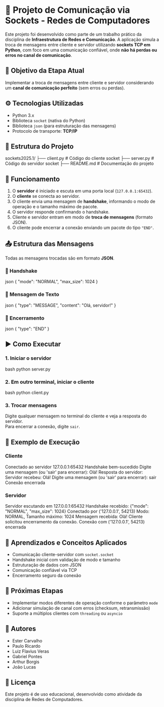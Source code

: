 # 💬 Projeto de Comunicação via Sockets - Redes de Computadores

Este projeto foi desenvolvido como parte de um trabalho prático da disciplina de **Infraestrutura de Redes e Comunicação**. A aplicação simula a troca de mensagens entre cliente e servidor utilizando **sockets TCP em Python**, com foco em uma comunicação confiável, onde **não há perdas ou erros no canal de comunicação**.

## 📌 Objetivo da Etapa Atual

Implementar a troca de mensagens entre cliente e servidor considerando um **canal de comunicação perfeito** (sem erros ou perdas).

## ⚙️ Tecnologias Utilizadas

- Python 3.x
- Biblioteca `socket` (nativa do Python)
- Biblioteca `json` (para estruturação das mensagens)
- Protocolo de transporte: **TCP/IP**

## 📁 Estrutura do Projeto


sockets2025.1/
├── client.py         # Código do cliente socket
├── server.py         # Código do servidor socket
├── README.md         # Documentação do projeto


## 🔄 Funcionamento

1. O **servidor** é iniciado e escuta em uma porta local (`127.0.0.1:65432`).
2. O **cliente** se conecta ao servidor.
3. O cliente envia uma mensagem de **handshake**, informando o modo de operação e o tamanho máximo de pacote.
4. O servidor responde confirmando o handshake.
5. Cliente e servidor entram em modo de **troca de mensagens** (formato JSON).
6. O cliente pode encerrar a conexão enviando um pacote do tipo `"END"`.

## 📤 Estrutura das Mensagens

Todas as mensagens trocadas são em formato **JSON**.

### 🔹 Handshake
json
{
  "mode": "NORMAL",
  "max_size": 1024
}


### 🔹 Mensagem de Texto
json
{
  "type": "MESSAGE",
  "content": "Olá, servidor!"
}


### 🔹 Encerramento
json
{
  "type": "END"
}


## ▶️ Como Executar

### 1. Iniciar o servidor

bash
python server.py


### 2. Em outro terminal, iniciar o cliente

bash
python client.py


### 3. Trocar mensagens

Digite qualquer mensagem no terminal do cliente e veja a resposta do servidor.  
Para encerrar a conexão, digite `sair`.

## 🧪 Exemplo de Execução

### Cliente

Conectado ao servidor 127.0.0.1:65432
Handshake bem-sucedido
Digite uma mensagem (ou 'sair' para encerrar): Olá!
Resposta do servidor: Servidor recebeu: Olá!
Digite uma mensagem (ou 'sair' para encerrar): sair
Conexão encerrada


### Servidor

Servidor escutando em 127.0.0.1:65432
Handshake recebido: {"mode": "NORMAL", "max_size": 1024}
Conectado por ('127.0.0.1', 54213)
Modo: NORMAL, Tamanho máximo: 1024
Mensagem recebida: Olá!
Cliente solicitou encerramento da conexão.
Conexão com ('127.0.0.1', 54213) encerrada


## 🧠 Aprendizados e Conceitos Aplicados

- Comunicação cliente-servidor com `socket.socket`
- Handshake inicial com validação de modo e tamanho
- Estruturação de dados com JSON
- Comunicação confiável via TCP
- Encerramento seguro da conexão

## 📅 Próximas Etapas

- Implementar modos diferentes de operação conforme o parâmetro `mode`
- Adicionar simulação de canal com erros (checksum, retransmissão)
- Suporte a múltiplos clientes com `threading` ou `asyncio`

## 👥 Autores

- Ester Carvalho
- Paulo Ricardo
- Luiz Flavius Veras
- Gabriel Pontes
- Arthur Borgis
- João Lucas

## 📄 Licença

Este projeto é de uso educacional, desenvolvido como atividade da disciplina de Redes de Computadores.
